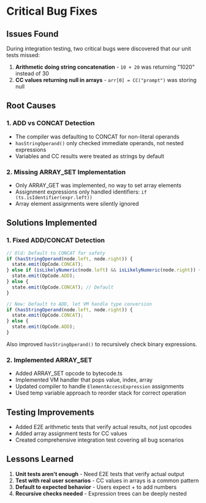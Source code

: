 # Critical Bug Fixes

## Issues Found
During integration testing, two critical bugs were discovered that our unit tests missed:

1. **Arithmetic doing string concatenation** - `10 + 20` was returning "1020" instead of 30
2. **CC values returning null in arrays** - `arr[0] = CC("prompt")` was storing null

## Root Causes

### 1. ADD vs CONCAT Detection
- The compiler was defaulting to CONCAT for non-literal operands
- `hasStringOperand()` only checked immediate operands, not nested expressions
- Variables and CC results were treated as strings by default

### 2. Missing ARRAY_SET Implementation
- Only ARRAY_GET was implemented, no way to set array elements
- Assignment expressions only handled identifiers: `if (ts.isIdentifier(expr.left))`
- Array element assignments were silently ignored

## Solutions Implemented

### 1. Fixed ADD/CONCAT Detection
```typescript
// Old: Default to CONCAT for safety
if (hasStringOperand(node.left, node.right)) {
  state.emit(OpCode.CONCAT);
} else if (isLikelyNumeric(node.left) && isLikelyNumeric(node.right)) {
  state.emit(OpCode.ADD);
} else {
  state.emit(OpCode.CONCAT); // Default
}

// New: Default to ADD, let VM handle type conversion
if (hasStringOperand(node.left, node.right)) {
  state.emit(OpCode.CONCAT);
} else {
  state.emit(OpCode.ADD);
}
```

Also improved `hasStringOperand()` to recursively check binary expressions.

### 2. Implemented ARRAY_SET
- Added ARRAY_SET opcode to bytecode.ts
- Implemented VM handler that pops value, index, array
- Updated compiler to handle `ElementAccessExpression` assignments
- Used temp variable approach to reorder stack for correct operation

## Testing Improvements
- Added E2E arithmetic tests that verify actual results, not just opcodes
- Added array assignment tests for CC values
- Created comprehensive integration test covering all bug scenarios

## Lessons Learned
1. **Unit tests aren't enough** - Need E2E tests that verify actual output
2. **Test with real user scenarios** - CC values in arrays is a common pattern
3. **Default to expected behavior** - Users expect + to add numbers
4. **Recursive checks needed** - Expression trees can be deeply nested